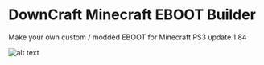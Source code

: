 # DownCraft Minecraft EBOOT Builder

Make your own custom / modded EBOOT for Minecraft PS3 update 1.84

![alt text](https://i.imgur.com/vGPiwDw.png)
